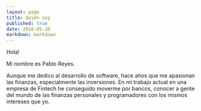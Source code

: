 ```yaml
---
layout: page
title: Quién soy
published: true
date: 2016-05-30
markdown: markdown
---
```

Hola!

Mi nombre es Pablo Reyes. 

Aunque me dedico al desarrollo de software, hace años que me apasionan las finanzas, especialmente las inversiones. En mi trabajo actual en una empresa de Fintech he conseguido moverme por bancos, conocer a gente del mundo de las finanzas personales y programadores con los mismos intereses que yo.

